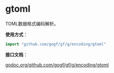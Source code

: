 # gtoml

TOML数据格式编码解析。

**使用方式**：
```go
import "github.com/gogf/gf/g/encoding/gtoml"
```

**接口文档**：

[godoc.org/github.com/gogf/gf/g/encoding/gtoml](https://godoc.org/github.com/gogf/gf/g/encoding/gtoml)
